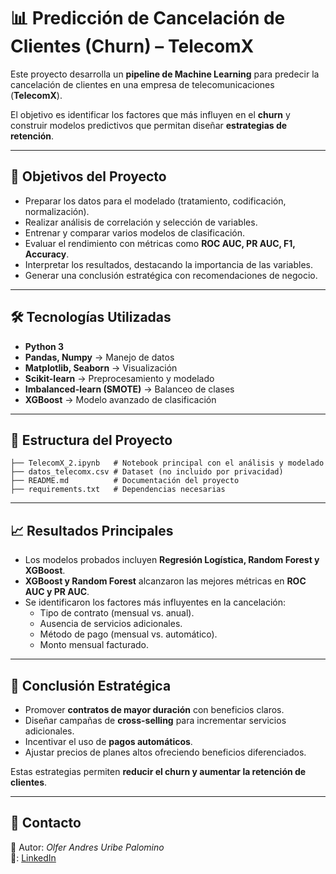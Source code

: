 # 📊 Predicción de Cancelación de Clientes (Churn) – TelecomX

Este proyecto desarrolla un **pipeline de Machine Learning** para predecir la cancelación de clientes en una empresa de telecomunicaciones (**TelecomX**).  

El objetivo es identificar los factores que más influyen en el **churn** y construir modelos predictivos que permitan diseñar **estrategias de retención**.

---

## 📌 Objetivos del Proyecto
- Preparar los datos para el modelado (tratamiento, codificación, normalización).
- Realizar análisis de correlación y selección de variables.
- Entrenar y comparar varios modelos de clasificación.
- Evaluar el rendimiento con métricas como **ROC AUC, PR AUC, F1, Accuracy**.
- Interpretar los resultados, destacando la importancia de las variables.
- Generar una conclusión estratégica con recomendaciones de negocio.

---

## 🛠️ Tecnologías Utilizadas
- **Python 3**
- **Pandas, Numpy** → Manejo de datos  
- **Matplotlib, Seaborn** → Visualización  
- **Scikit-learn** → Preprocesamiento y modelado  
- **Imbalanced-learn (SMOTE)** → Balanceo de clases  
- **XGBoost** → Modelo avanzado de clasificación  

---

## 📂 Estructura del Proyecto
```
├── TelecomX_2.ipynb   # Notebook principal con el análisis y modelado
├── datos_telecomx.csv # Dataset (no incluido por privacidad)
├── README.md          # Documentación del proyecto
├── requirements.txt   # Dependencias necesarias
```

---

## 📈 Resultados Principales
- Los modelos probados incluyen **Regresión Logística, Random Forest y XGBoost**.  
- **XGBoost y Random Forest** alcanzaron las mejores métricas en **ROC AUC y PR AUC**.  
- Se identificaron los factores más influyentes en la cancelación:
  - Tipo de contrato (mensual vs. anual).  
  - Ausencia de servicios adicionales.  
  - Método de pago (mensual vs. automático).  
  - Monto mensual facturado.  

---

## 🎯 Conclusión Estratégica
- Promover **contratos de mayor duración** con beneficios claros.  
- Diseñar campañas de **cross-selling** para incrementar servicios adicionales.  
- Incentivar el uso de **pagos automáticos**.  
- Ajustar precios de planes altos ofreciendo beneficios diferenciados.  

Estas estrategias permiten **reducir el churn y aumentar la retención de clientes**.  


---

## 📧 Contacto
📩 Autor: *Olfer Andres Uribe Palomino*  
🔗: [LinkedIn](https://www.linkedin.com/in/olfer-andres-uribe-palomino)  
